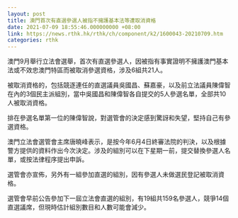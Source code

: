 ```yaml
---
layout: post
title: 澳門首次有直選參選人被指不擁護基本法等遭取消資格　
date: 2021-07-09 18:55:46.000000000 +08:00
link: https://news.rthk.hk/rthk/ch/component/k2/1600043-20210709.htm
categories: rthk
---
```


澳門9月舉行立法會選舉，首次有直選參選人，因被指有事實證明不擁護澳門基本法或不效忠澳門特區而被取消參選資格，涉及6組共21人。

被取消資格的，包括競逐連任的直選議員吳國昌、蘇嘉豪，以及前立法議員陳偉智在內的3個民主派組別，當中吳國昌和陳偉智各自提交的5人參選名單，全部共10人被取消資格。

排在參選名單第一位的陳偉智說，對選管會的決定感到驚訝和失望，堅持自己有參選資格。

澳門立法會選管會主席唐曉峰表示，是按今年6月4日終審法院的判決，以及根據警方提供的資料作出今次決定。涉及的組別可以在下星期一前，提交替換參選人名單，或按法律程序提出申訴。 

選管會亦宣佈，另外有一組參加直選的組別，因有參選人未做選民登記被取消資格。

選管會早前公告參加下一屆立法會直選的組別，有19組共159名參選人，競爭14個直選議席，但現時估計組別數目和人數可能會減少。
